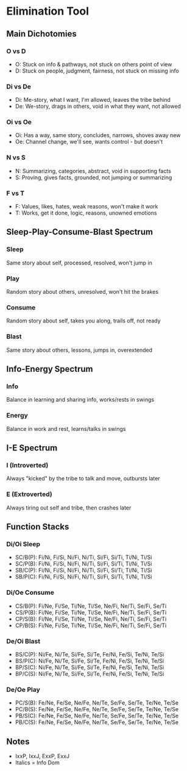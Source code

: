 # Elimination Tool

## Main Dichotomies

### O vs D
- O: Stuck on info & pathways, not stuck on others point of view
- D: Stuck on people, judgment, fairness, not stuck on missing info

### Di vs De
- Di: Me-story, what I want, I'm allowed, leaves the tribe behind
- De: We-story, drags in others, void in what they want, not allowed

### Oi vs Oe
- Oi: Has a way, same story, concludes, narrows, shoves away new
- Oe: Channel change, we'll see, wants control - but doesn't

### N vs S
- N: Summarizing, categories, abstract, void in supporting facts
- S: Proving, gives facts, grounded, not jumping or summarizing

### F vs T
- F: Values, likes, hates, weak reasons, won't make it work
- T: Works, get it done, logic, reasons, unowned emotions

## Sleep-Play-Consume-Blast Spectrum

### Sleep
Same story about self, processed, resolved, won't jump in

### Play
Random story about others, unresolved, won't hit the brakes

### Consume
Random story about self, takes you along, trails off, not ready

### Blast
Same story about others, lessons, jumps in, overextended

## Info-Energy Spectrum

### Info
Balance in learning and sharing info, works/rests in swings

### Energy
Balance in work and rest, learns/talks in swings

## I-E Spectrum

### I (Introverted)
Always "kicked" by the tribe to talk and move, outbursts later

### E (Extroverted)
Always tiring out self and tribe, then crashes later

## Function Stacks

### Di/Oi Sleep
- SC/B(P): Fi/Ni, Fi/Si, Ni/Fi, Ni/Ti, Si/Fi, Si/Ti, Ti/Ni, Ti/Si
- SC/P(B): Fi/Ni, Fi/Si, Ni/Fi, Ni/Ti, Si/Fi, Si/Ti, Ti/Ni, Ti/Si
- SB/C(P): Fi/Ni, Fi/Si, Ni/Fi, Ni/Ti, Si/Fi, Si/Ti, Ti/Ni, Ti/Si
- SB/P(C): Fi/Ni, Fi/Si, Ni/Fi, Ni/Ti, Si/Fi, Si/Ti, Ti/Ni, Ti/Si

### Di/Oe Consume
- CS/B(P): Fi/Ne, Fi/Se, Ti/Ne, Ti/Se, Ne/Fi, Ne/Ti, Se/Fi, Se/Ti
- CS/P(B): Fi/Ne, Fi/Se, Ti/Ne, Ti/Se, Ne/Fi, Ne/Ti, Se/Fi, Se/Ti
- CP/S(B): Fi/Ne, Fi/Se, Ti/Ne, Ti/Se, Ne/Fi, Ne/Ti, Se/Fi, Se/Ti
- CP/B(S): Fi/Ne, Fi/Se, Ti/Ne, Ti/Se, Ne/Fi, Ne/Ti, Se/Fi, Se/Ti

### De/Oi Blast
- BS/C(P): Ni/Fe, Ni/Te, Si/Fe, Si/Te, Fe/Ni, Fe/Si, Te/Ni, Te/Si
- BS/P(C): Ni/Fe, Ni/Te, Si/Fe, Si/Te, Fe/Ni, Fe/Si, Te/Ni, Te/Si
- BP/S(C): Ni/Fe, Ni/Te, Si/Fe, Si/Te, Fe/Ni, Fe/Si, Te/Ni, Te/Si
- BP/C(S): Ni/Fe, Ni/Te, Si/Fe, Si/Te, Fe/Ni, Fe/Si, Te/Ni, Te/Si

### De/Oe Play
- PC/S(B): Fe/Ne, Fe/Se, Ne/Fe, Ne/Te, Se/Fe, Se/Te, Te/Ne, Te/Se
- PC/B(S): Fe/Ne, Fe/Se, Ne/Fe, Ne/Te, Se/Fe, Se/Te, Te/Ne, Te/Se
- PB/S(C): Fe/Ne, Fe/Se, Ne/Fe, Ne/Te, Se/Fe, Se/Te, Te/Ne, Te/Se
- PB/C(S): Fe/Ne, Fe/Se, Ne/Fe, Ne/Te, Se/Fe, Se/Te, Te/Ne, Te/Se

## Notes
- IxxP, IxxJ, ExxP, ExxJ
- Italics = Info Dom

